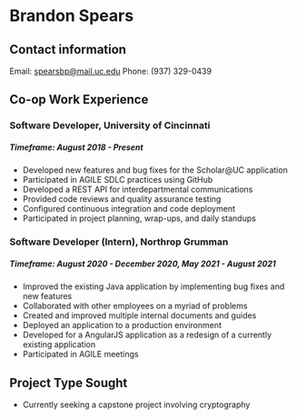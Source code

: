 # Brandon Spears

## Contact information
Email: spearsbp@mail.uc.edu
Phone: (937) 329-0439

## Co-op Work Experience

### Software Developer, University of Cincinnati 
##### Timeframe: August 2018 - Present
* Developed new features and bug fixes for the Scholar@UC application
* Participated in AGILE SDLC practices using GitHub
* Developed a REST API for interdepartmental communications
* Provided code reviews and quality assurance testing
* Configured continuous integration and code deployment
* Participated in project planning, wrap-ups, and daily standups

### Software Developer (Intern), Northrop Grumman
##### Timeframe: August 2020 - December 2020, May 2021 - August 2021
* Improved the existing Java application by implementing bug fixes and new features
* Collaborated with other employees on a myriad of problems
* Created and improved multiple internal documents and guides
* Deployed an application to a production environment
* Developed for a AngularJS application as a redesign of a currently existing application
* Participated in AGILE meetings

## Project Type Sought
* Currently seeking a capstone project involving cryptography
